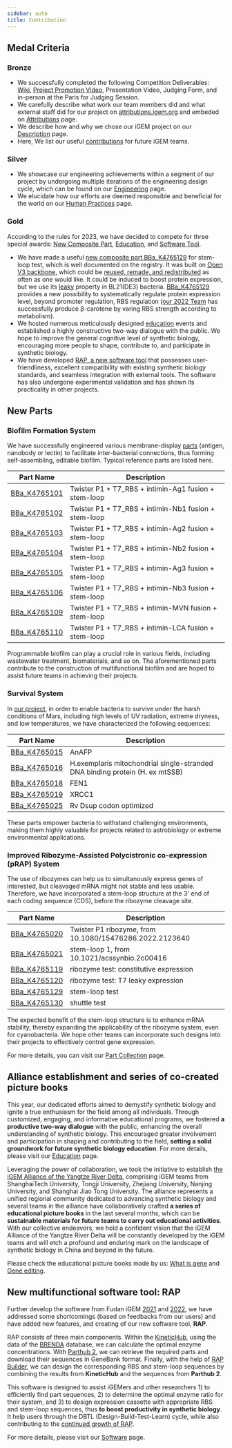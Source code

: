 ```yaml
---
sidebar: auto
title: Contribution
---
```


## Medal Criteria

### Bronze

- We successfully completed the following Competition Deliverables: [Wiki](/), [Project Promotion Video](/promotion-video/), Presentation Video, Judging Form, and in-person at the Paris for Judging Session.
- We carefully describe what work our team members did and what external staff did for our project on [attributions.igem.org](https://attributions.igem.org?team=Fudan&year=2023) and embeded on [Attributions](/attributions/) page.
- We describe how and why we chose our iGEM project on our [Description](/description/) page.
- Here, We list our useful [contributions](/contribution/) for future iGEM teams.

### Silver

- We showcase our engineering achievements within a segment of our project by undergoing multiple iterations of the engineering design cycle, which can be found on our [Engineering](/engineering/) page.
- We elucidate how our efforts are deemed responsible and beneficial for the world on our [Human Practices](/human-practices/) page.

### Gold

According to the rules for 2023, we have decided to compete for three special awards: [New Composite Part](http://parts.igem.org/Part:BBa_K4765129), [Education](/education/), and [Software Tool](/software/).

- We have made a useful [new composite part BBa_K4765129](http://parts.igem.org/Part:BBa_K4765129) for stem-loop test, which is well documented on the registry. It was built on [Open V3 backbone](http://parts.igem.org/Part:BBa_K4765026), which could be [reused, remade, and redistributed](https://stanford.freegenes.org/products/open-plasmids#description) as often as one would like. It could be induced to boost protein expression, but we use its [leaky](http://parts.igem.org/Part:BBa_K4765120) property in BL21(DE3) bacteria. [BBa_K4765129](http://parts.igem.org/Part:BBa_K4765129) provides a new possibility to systematically regulate protein expression level, beyond promoter regulation, RBS regulation ([our 2022 Team](https://2022.igem.wiki/fudan/parts#composite) has successfully produce &beta;-carotene by varing RBS strength according to metabolism).
- We hosted numerous meticulously designed [education](/education/#empower-igem-community) events and established a highly constructive two-way dialogue with the public. We hope to improve the general cognitive level of synthetic biology, encouraging more people to shape, contribute to, and participate in synthetic biology.
- We have developed [RAP, a new software tool](/software/) that possesses user-friendliness, excellent compatibility with existing synthetic biology standards, and seamless integration with external tools. The software has also undergone experimental validation and has shown its practicality in other projects.



## New Parts

### Biofilm Formation System

We have successfully engineered various membrane-display [parts](http://parts.igem.org/cgi/partsdb/pgroup.cgi?pgroup=iGEM2023&group=Fudan) (antigen, nanobody or lectin) to facilitate inter-bacterial connections, thus forming self-assembling, editable biofilm. Typical reference parts are listed here.

| Part Name | Description | 
|----|----|
| [BBa_K4765101](http://parts.igem.org/Part:BBa_K4765101) |  Twister P1 + T7_RBS + intimin-Ag1 fusion + stem-loop |
| [BBa_K4765102](http://parts.igem.org/Part:BBa_K4765102) |  Twister P1 + T7_RBS + intimin-Nb1 fusion + stem-loop |
| [BBa_K4765103](http://parts.igem.org/Part:BBa_K4765103) |  Twister P1 + T7_RBS + intimin-Ag2 fusion + stem-loop |
| [BBa_K4765104](http://parts.igem.org/Part:BBa_K4765104) |  Twister P1 + T7_RBS + intimin-Nb2 fusion + stem-loop |
| [BBa_K4765105](http://parts.igem.org/Part:BBa_K4765105) |  Twister P1 + T7_RBS + intimin-Ag3 fusion + stem-loop |
| [BBa_K4765106](http://parts.igem.org/Part:BBa_K4765106) |  Twister P1 + T7_RBS + intimin-Nb3 fusion + stem-loop |
| [BBa_K4765109](http://parts.igem.org/Part:BBa_K4765109) |  Twister P1 + T7_RBS + intimin-MVN fusion + stem-loop |
| [BBa_K4765110](http://parts.igem.org/Part:BBa_K4765110) |  Twister P1 + T7_RBS + intimin-LCA fusion + stem-loop |

Programmable biofilm can play a crucial role in various fields, including wastewater treatment, biomaterials, and so on. The aforementioned parts contribute to the construction of multifunctional biofilm and are hoped to assist future teams in achieving their projects.

### Survival System

In [our project](/description), in order to enable bacteria to survive under the harsh conditions of Mars, including high levels of UV radiation, extreme dryness, and low temperatures, we have characterized the following sequences:

| Part Name | Description |
|----|----|
| [BBa_K4765015](http://parts.igem.org/Part:BBa_K4765015) | AnAFP                                                        |
| [BBa_K4765016](http://parts.igem.org/Part:BBa_K4765016) | H.exemplaris mitochondrial single-stranded DNA binding protein (H. ex mtSSB) |
| [BBa_K4765018](http://parts.igem.org/Part:BBa_K4765018) | FEN1                                                         |
| [BBa_K4765019](http://parts.igem.org/Part:BBa_K4765019) | XRCC1                                                        |
| [BBa_K4765025](http://parts.igem.org/Part:BBa_K4765025) | Rv Dsup codon optimized                                      |

These parts empower bacteria to withstand challenging environments, making them highly valuable for projects related to astrobiology or extreme environmental applications.

### Improved Ribozyme-Assisted Polycistronic co-expression (pRAP) System

The use of ribozymes can help us to simultanously express genes of interested, but cleavaged mRNA might not stable and less usable. Therefore, we have incorporated a stem-loop structure at the 3' end of each coding sequence (CDS), before the ribozyme cleavage site.

| Part Name | Description |
|----|----|
| [BBa_K4765020](http://parts.igem.org/Part:BBa_K4765020) | Twister P1 ribozyme, from 10.1080/15476286.2022.2123640 |
| [BBa_K4765021](http://parts.igem.org/Part:BBa_K4765021) | stem-loop 1, from 10.1021/acssynbio.2c00416             |
| [BBa_K4765119](http://parts.igem.org/Part:BBa_K4765119) | ribozyme test: constitutive expression                  |
| [BBa_K4765120](http://parts.igem.org/Part:BBa_K4765120) | ribozyme test: T7 leaky expression                      |
| [BBa_K4765129](http://parts.igem.org/Part:BBa_K4765129) | stem-loop test                                          |
| [BBa_K4765130](http://parts.igem.org/Part:BBa_K4765130) | shuttle test                                            |

The expected benefit of the stem-loop structure is to enhance mRNA stability, thereby expanding the applicability of the ribozyme system, even for cyanobacteria. We hope other teams can incorporate such designs into their projects to effectively control gene expression.

For more details, you can visit our [Part Collection](/part-collection/) page.


## Alliance establishment and series of co-created picture books

This year, our dedicated efforts aimed to demystify synthetic biology and ignite a true enthusiasm for the field among all individuals. Through customized, engaging, and informative educational programs, we fostered **a productive two-way dialogue** with the public, enhancing the overall understanding of synthetic biology. This encouraged greater involvement and participation in shaping and contributing to the field, **setting a solid groundwork for future synthetic biology education**. For more details, please visit our [Education](/education/#empower-igem-community) page.

Leveraging the power of collaboration, we took the initiative to establish [the iGEM Alliance of the Yangtze River Delta](/education/#empower-igem-community), comprising iGEM teams from ShanghaiTech University, Tongji University, Zhejiang University, Nanjing University, and Shanghai Jiao Tong University. The alliance represents a unified regional community dedicated to advancing synthetic biology and several teams in the alliance have collaboratively crafted **a series of educational picture books** in the last several months, which can be **sustainable materials for future teams to carry out educational activities**. With our collective endeavors, we hold a confident vision that the iGEM Alliance of the Yangtze River Delta will be constantly developed by the iGEM teams and will etch a profound and enduring mark on the landscape of synthetic biology in China and beyond in the future.

Please check the educational picture books made by us: [What is gene](https://static.igem.wiki/teams/4765/wiki/education/picture-book-what-is-gene-final.pdf) and [Gene editing](https://static.igem.wiki/teams/4765/wiki/education/picture-book-gene-editing.pdf).


## New multifunctional software tool: RAP

Further develop the software from Fudan iGEM [2021](https://2021.igem.org/Team:Fudan/Software) and [2022](https://2022.igem.wiki/fudan/software), we have addressed some shortcomings (based on feedbacks from our users) and have added new features, and creating of our new software tool, **RAP**.

RAP consists of three main components. Within the [KineticHub](/software/#kinetichub), using the data of the [BRENDA](https://www.brenda-enzymes.org/) database, we can calculate the optimal enzyme concentrations. With [Parthub 2](/software/#parthub-2), we can retrieve the required parts and download their sequences in GeneBank format. Finally, with the help of [RAP Builder](/#rap-builder), we can design the corresponding RBS and stem-loop sequences by combining the results from **KineticHub** and the sequences from **Parthub 2**.

This software is designed to assist iGEMers and other researchers 1) to efficiently find part sequences, 2) to determine the optimal enzyme ratio for their system, and 3) to design expression cassette with appropriate RBS and stem-loop sequences, thus **to boost productivity in synthetic biology**.  It help users through the DBTL (Design-Build-Test-Learn) cycle, while also contributing to the [continued growth of RAP](https://2023.igem.wiki/fudan/engineering/#RAP).

For more details, please visit our [Software](/software/) page.

